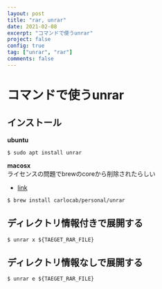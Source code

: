```yaml
---
layout: post
title: "rar, unrar"
date: 2021-02-08
excerpt: "コマンドで使うunrar"
project: false
config: true
tag: ["unrar", "rar"]
comments: false
---
```


# コマンドで使うunrar

## インストール

**ubuntu**  
```console
$ sudo apt install unrar
```

**macosx**  
ライセンスの問題でbrewのcoreから削除されたらしい  
 - [link](https://github.com/Homebrew/discussions/discussions/285)

```console
$ brew install carlocab/personal/unrar
```

## ディレクトリ情報付きで展開する

```console
$ unrar x ${TAEGET_RAR_FILE}
```

## ディレクトリ情報なしで展開する

```console
$ unrar e ${TAEGET_RAR_FILE}
```
